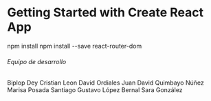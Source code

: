 # Getting Started with Create React App
npm install 
npm install --save react-router-dom

###### Equipo de desarrollo

Biplop Dey
Cristian Leon 
David Ordiales
Juan David Quimbayo Núñez
Marisa Posada
Santiago Gustavo López Bernal 
Sara González
